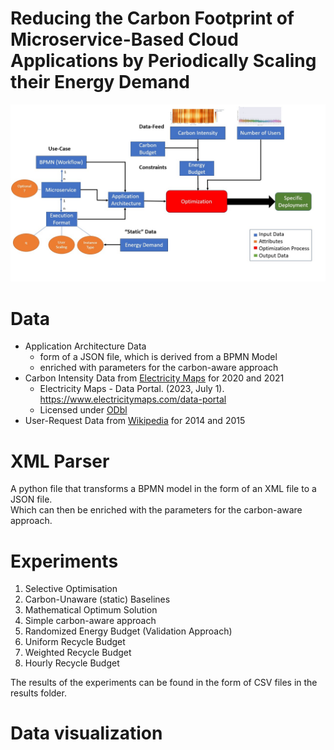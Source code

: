 # Reducing the Carbon Footprint of Microservice-Based Cloud Applications by Periodically Scaling their Energy Demand

![Overview of the Approach](approach-overview.jpg)


# Data 
- Application Architecture Data
  - form of a JSON file, which is derived from a BPMN Model
  - enriched with parameters for the carbon-aware approach
- Carbon Intensity Data from [Electricity Maps](https://www.electricitymaps.com/data-portal) for 2020 and 2021
  - Electricity Maps - Data Portal. (2023, July 1). https://www.electricitymaps.com/data-portal
  - Licensed under [ODbl](https://opendatacommons.org/licenses/odbl/)
- User-Request Data from [Wikipedia](https://dumps.wikimedia.org/other/pagecounts-raw/) for 2014 and 2015


# XML Parser
A python file that transforms a BPMN model in the form of an XML file to a JSON file.  
Which can then be enriched with the parameters for the carbon-aware approach.


# Experiments
1. Selective Optimisation
2. Carbon-Unaware (static) Baselines
3. Mathematical Optimum Solution
4. Simple carbon-aware approach
5. Randomized Energy Budget (Validation Approach)
6. Uniform Recycle Budget 
7. Weighted Recycle Budget
8. Hourly Recycle Budget


The results of the experiments can be found in the form of CSV files in the results folder.

# Data visualization 


